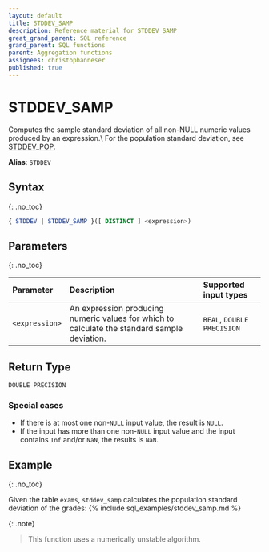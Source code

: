 ```yaml
---
layout: default
title: STDDEV_SAMP
description: Reference material for STDDEV_SAMP
great_grand_parent: SQL reference
grand_parent: SQL functions
parent: Aggregation functions
assignees: christophanneser
published: true
---
```


# STDDEV\_SAMP

Computes the sample standard deviation of all non-NULL numeric values produced by an expression.\\
For the population standard deviation, see [STDDEV_POP](stddev-pop.md).

**Alias**: `STDDEV`


## Syntax
{: .no_toc}

```sql
{ STDDEV | STDDEV_SAMP }([ DISTINCT ] <expression>)
```
## Parameters 
{: .no_toc}

| Parameter | Description               | Supported input types |
| :--------- | :----------------------------------- | :--------|
| `<expression>`  | An expression producing numeric values for which to calculate the standard sample deviation. | `REAL`, `DOUBLE PRECISION` <!-- Any numeric type-->|

## Return Type
`DOUBLE PRECISION` <!--for `REAL` and `DOUBLE PRECISION` input types.-->
<!-- `NUMERIC` for serial and `NUMERIC` input types (not yet supported)-->

### Special cases
- If there is at most one non-`NULL` input value, the result is `NULL`.
- If the input has more than one non-`NULL` input value and the input contains `Inf` and/or `NaN`, the results is `NaN`.

## Example
{: .no_toc}

Given the table `exams`, `stddev_samp` calculates the population standard deviation of the grades:
{% include sql_examples/stddev_samp.md %}

{: .note}
> This function uses a numerically unstable algorithm.

